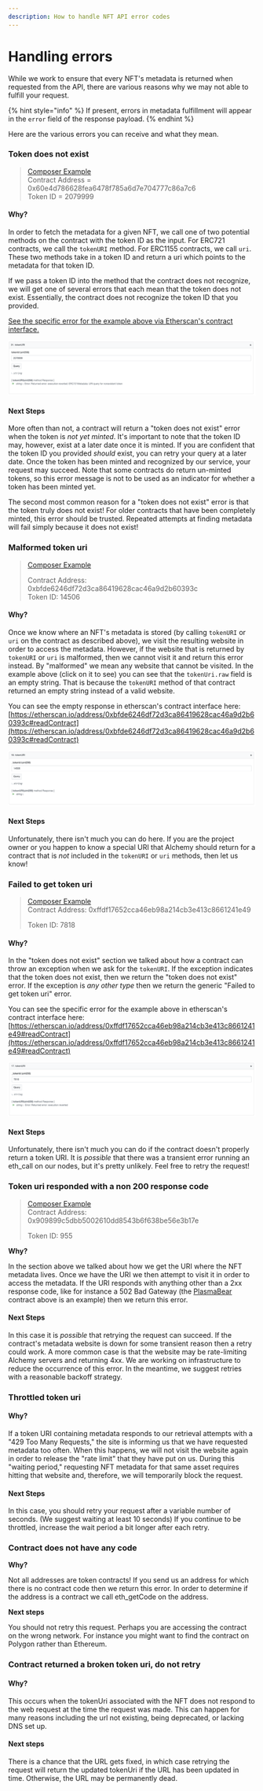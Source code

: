```yaml
---
description: How to handle NFT API error codes
---
```


# Handling errors

While we work to ensure that every NFT's metadata is returned when requested from the API, there are various reasons why we may not able to fulfill your request.&#x20;

{% hint style="info" %}
If present, errors in metadata fulfillment will appear in the `error` field of the response payload.&#x20;
{% endhint %}

Here are the various errors you can receive and what they mean.

### Token does not exist

> [Composer Example](https://eth-mainnet.g.alchemy.com/demo/v1/getNFTMetadata?contractAddress=0x60e4d786628fea6478f785a6d7e704777c86a7c6\&tokenId=2079999)\
> Contract Address = 0x60e4d786628fea6478f785a6d7e704777c86a7c6\
> Token ID = 2079999

#### Why?

In order to fetch the metadata for a given NFT, we call one of two potential methods on the contract with the token ID as the input. For ERC721 contracts, we call the `tokenURI` method. For ERC1155 contracts, we call `uri`. These two methods take in a token ID and return a uri which points to the metadata for that token ID.

If we pass a token ID into the method that the contract does not recognize, we will get one of several errors that each mean that the token does not exist. Essentially, the contract does not recognize the token ID that you provided.

[See the specific error for the example above via Etherscan's contract interface. ](https://etherscan.io/address/0x60e4d786628fea6478f785a6d7e704777c86a7c6#readContract)

![The contract throws an exception on etherscan](<../../.gitbook/assets/image (39).png>)

#### Next Steps

More often than not, a contract will return a "token does not exist" error when the token is _not yet minted_. It's important to note that the token ID may, however, exist at a later date once it is minted. If you are confident that the token ID you provided _should_ exist, you can retry your query at a later date. Once the token has been minted and recognized by our service, your request may succeed. Note that some contracts do return un-minted tokens, so this error message is not to be used as an indicator for whether a token has been minted yet.

The second most common reason for a "token does not exist" error is that the token truly does not exist! For older contracts that have been completely minted, this error should be trusted. Repeated attempts at finding metadata will fail simply because it does not exist!&#x20;

### Malformed token uri

> [Composer Example ](https://eth-mainnet.g.alchemy.com/demo/v1/getNFTMetadata?contractAddress=0xbfde6246df72d3ca86419628cac46a9d2b60393c\&tokenId=14506)
>
> Contract Address: 0xbfde6246df72d3ca86419628cac46a9d2b60393c\
> Token ID: 14506

#### Why?

Once we know where an NFT's metadata is stored (by calling `tokenURI` or `uri` on the contract as described above), we visit the resulting website in order to access the metadata. However, if the website that is returned by `tokenURI` or `uri` is malformed, then we cannot visit it and return this error instead. By "malformed" we mean any website that cannot be visited. In the example above (click on it to see) you can see that the `tokenUri.raw` field is an empty string. That is because the `tokenURI` method of that contract returned an empty string instead of a valid website.

You can see the empty response in etherscan's contract interface here: [https://etherscan.io/address/0xbfde6246df72d3ca86419628cac46a9d2b60393c#readContract](https://etherscan.io/address/0xbfde6246df72d3ca86419628cac46a9d2b60393c#readContract)

![The contract returns a malformed URI on etherscan](<../../.gitbook/assets/image (40) (1).png>)

#### Next Steps

Unfortunately, there isn't much you can do here. If you are the project owner or you happen to know a special URI that Alchemy should return for a contract that is _not_ included in the `tokenURI` or `uri` methods, then let us know!

### Failed to get token uri

> [Composer Example](https://eth-mainnet.g.alchemy.com/demo/v1/getNFTMetadata?contractAddress=0xffdf17652cca46eb98a214cb3e413c8661241e49\&tokenId=7818)\
> Contract Address: 0xffdf17652cca46eb98a214cb3e413c8661241e49
>
> Token ID: 7818

#### Why?

In the "token does not exist" section we talked about how a contract can throw an exception when we ask for the `tokenURI`. If the exception indicates that the token does not exist, then we return the "token does not exist" error. If the exception is _any other type_ then we return the generic "Failed to get token uri" error.

You can see the specific error for the example above in etherscan's contract interface here: [https://etherscan.io/address/0xffdf17652cca46eb98a214cb3e413c8661241e49#readContract](https://etherscan.io/address/0xffdf17652cca46eb98a214cb3e413c8661241e49#readContract)

![The contract throws an exception on etherscan](<../../.gitbook/assets/image (38) (1).png>)

#### Next Steps

Unfortunately, there isn't much you can do if the contract doesn't properly return a token URI. It is _possible_ that there was a transient error running an eth\_call on our nodes, but it's pretty unlikely. Feel free to retry the request!

### Token uri responded with a non 200 response code

> [Composer Example](https://eth-mainnet.g.alchemy.com/demo/v1/getNFTMetadata?contractAddress=0x909899c5dbb5002610dd8543b6f638be56e3b17e\&tokenId=955)\
> Contract Address: 0x909899c5dbb5002610dd8543b6f638be56e3b17e
>
> Token ID: 955

**Why?**

In the section above we talked about how we get the URI where the NFT metadata lives. Once we have the URI we then attempt to visit it in order to access the metadata. If the URI responds with anything other than a 2xx response code, like for instance a 502 Bad Gateway (the [PlasmaBear](https://plasmabears.com/api/nft/getMeta/955) contract above is an example) then we return this error.

#### Next Steps

In this case it is _possible_ that retrying the request can succeed. If the contract's metadata website is down for some transient reason then a retry could work. A more common case is that the website may be rate-limiting Alchemy servers and returning 4xx. We are working on infrastructure to reduce the occurrence of this error. In the meantime, we suggest retries with a reasonable backoff strategy.

### Throttled token uri

#### Why?

If a token URI containing metadata responds to our retrieval attempts with a "429 Too Many Requests," the site is informing us that we have requested metadata too often. When this happens, we will not visit the website again in order to release the "rate limit" that they have put on us. During this "waiting period," requesting NFT metadata for that same asset requires hitting that website and, therefore, we will temporarily block the request.

#### Next Steps

In this case, you should retry your request after a variable number of seconds. (We suggest waiting at least 10 seconds) If you continue to be throttled, increase the wait period a bit longer after each retry.

### Contract does not have any code

**Why?**

Not all addresses are token contracts! If you send us an address for which there is no contract code then we return this error. In order to determine if the address is a contract we call eth\_getCode on the address.

**Next steps**

You should not retry this request. Perhaps you are accessing the contract on the wrong network. For instance you might want to find the contract on Polygon rather than Ethereum.

### Contract returned a broken token uri, do not retry

#### Why?

This occurs when the tokenUri associated with the NFT does not respond to the web request at the time the request was made. This can happen for many reasons including the url not existing, being deprecated, or lacking DNS set up.&#x20;

#### Next steps

There is a chance that the URL gets fixed, in which case retrying the request will return the updated tokenUri if the URL has been updated in time. Otherwise, the URL may be permanently dead.
